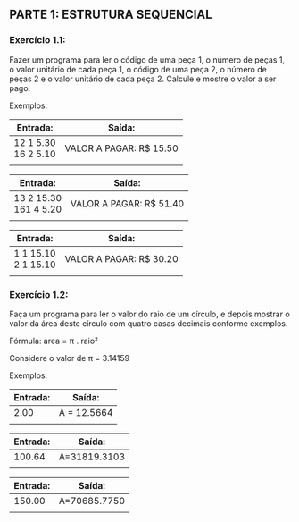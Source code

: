## PARTE 1: ESTRUTURA SEQUENCIAL

### Exercício 1.1:
Fazer um programa para ler o código de uma peça 1, o número de peças 1, o valor unitário de cada peça 1, o
código de uma peça 2, o número de peças 2 e o valor unitário de cada peça 2. Calcule e mostre o valor a ser pago.

Exemplos:

| Entrada:               | Saída:                  |
|------------------------|-------------------------|
| 12 1 5.30<br>16 2 5.10 | VALOR A PAGAR: R$ 15.50 |
|                        |                         |

| Entrada:               | Saída:                  |
|------------------------|-------------------------|
| 13 2 15.30<br>161 4 5.20 | VALOR A PAGAR: R$ 51.40 |
|                        |                         |

| Entrada:               | Saída:                  |
|------------------------|-------------------------|
| 1 1 15.10<br>2 1 15.10 | VALOR A PAGAR: R$ 30.20 |
|                        |                         |

### Exercício 1.2:
Faça um programa para ler o valor do raio de um círculo, e depois mostrar o valor da área deste círculo com quatro
casas decimais conforme exemplos.

Fórmula: area = π . raio²

Considere o valor de π = 3.14159

Exemplos:

| Entrada: | Saída:      |
|----------|-------------|
| 2.00     | A = 12.5664 |
|          |             |

| Entrada: | Saída:      |
|----------|-------------|
| 100.64     | A=31819.3103 |
|          |             |

| Entrada: | Saída:      |
|----------|-------------|
| 150.00     | A=70685.7750 |
|          |             |
